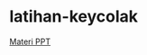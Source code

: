 # latihan-keycolak

[Materi PPT](https://docs.google.com/presentation/d/1a7fBaLuAp6_8ONUKJPPi3sc45LXc_Cgq0H8vU-6yguk/edit?usp=sharing)
